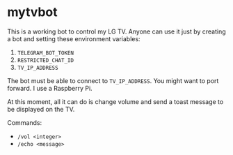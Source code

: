 # mytvbot

This is a working bot to control my LG TV. Anyone can use it just by creating a bot and setting these environment variables:

1. `TELEGRAM_BOT_TOKEN`
1. `RESTRICTED_CHAT_ID`
1. `TV_IP_ADDRESS`

The bot must be able to connect to `TV_IP_ADDRESS`. You might want to port forward. I use a Raspberry Pi.

At this moment, all it can do is change volume and send a toast message to be displayed on the TV.

Commands:

* `/vol <integer>`
* `/echo <message>`
